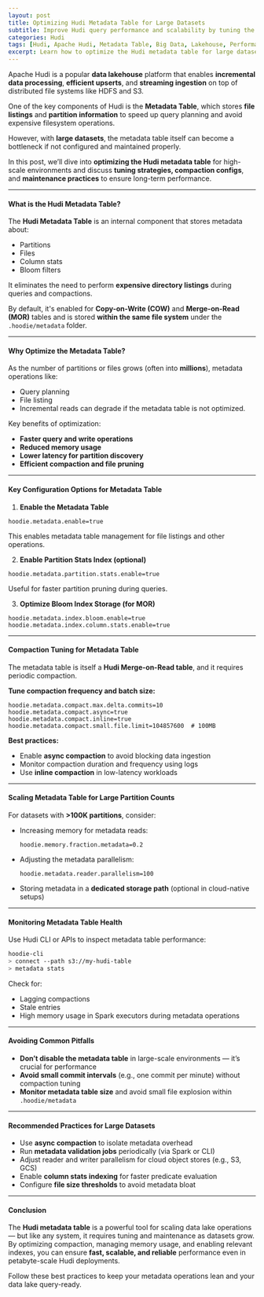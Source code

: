 ```yaml
---
layout: post
title: Optimizing Hudi Metadata Table for Large Datasets
subtitle: Improve Hudi query performance and scalability by tuning the metadata table for large-scale data lakes
categories: Hudi
tags: [Hudi, Apache Hudi, Metadata Table, Big Data, Lakehouse, Performance, Optimization]
excerpt: Learn how to optimize the Hudi metadata table for large datasets. Explore configuration options, compaction tuning, and best practices to enhance performance and scalability in production workloads.
---
```

Apache Hudi is a popular **data lakehouse** platform that enables **incremental data processing**, **efficient upserts**, and **streaming ingestion** on top of distributed file systems like HDFS and S3.

One of the key components of Hudi is the **Metadata Table**, which stores **file listings** and **partition information** to speed up query planning and avoid expensive filesystem operations.

However, with **large datasets**, the metadata table itself can become a bottleneck if not configured and maintained properly.

In this post, we’ll dive into **optimizing the Hudi metadata table** for high-scale environments and discuss **tuning strategies, compaction configs**, and **maintenance practices** to ensure long-term performance.

---

#### What is the Hudi Metadata Table?

The **Hudi Metadata Table** is an internal component that stores metadata about:
- Partitions
- Files
- Column stats
- Bloom filters

It eliminates the need to perform **expensive directory listings** during queries and compactions.

By default, it's enabled for **Copy-on-Write (COW)** and **Merge-on-Read (MOR)** tables and is stored **within the same file system** under the `.hoodie/metadata` folder.

---

#### Why Optimize the Metadata Table?

As the number of partitions or files grows (often into **millions**), metadata operations like:
- Query planning
- File listing
- Incremental reads
  can degrade if the metadata table is not optimized.

Key benefits of optimization:
- **Faster query and write operations**
- **Reduced memory usage**
- **Lower latency for partition discovery**
- **Efficient compaction and file pruning**

---

#### Key Configuration Options for Metadata Table

1. **Enable the Metadata Table**

```properties
hoodie.metadata.enable=true
```

This enables metadata table management for file listings and other operations.

2. **Enable Partition Stats Index (optional)**

```properties
hoodie.metadata.partition.stats.enable=true
```

Useful for faster partition pruning during queries.

3. **Optimize Bloom Index Storage (for MOR)**

```properties
hoodie.metadata.index.bloom.enable=true
hoodie.metadata.index.column.stats.enable=true
```

---

#### Compaction Tuning for Metadata Table

The metadata table is itself a **Hudi Merge-on-Read table**, and it requires periodic compaction.

**Tune compaction frequency and batch size:**

```properties
hoodie.metadata.compact.max.delta.commits=10
hoodie.metadata.compact.async=true
hoodie.metadata.compact.inline=true
hoodie.metadata.compact.small.file.limit=104857600  # 100MB
```

**Best practices:**
- Enable **async compaction** to avoid blocking data ingestion
- Monitor compaction duration and frequency using logs
- Use **inline compaction** in low-latency workloads

---

#### Scaling Metadata Table for Large Partition Counts

For datasets with **>100K partitions**, consider:

- Increasing memory for metadata reads:
  ```
  hoodie.memory.fraction.metadata=0.2
  ```

- Adjusting the metadata parallelism:
  ```
  hoodie.metadata.reader.parallelism=100
  ```

- Storing metadata in a **dedicated storage path** (optional in cloud-native setups)

---

#### Monitoring Metadata Table Health

Use Hudi CLI or APIs to inspect metadata table performance:

```bash
hoodie-cli
> connect --path s3://my-hudi-table
> metadata stats
```

Check for:
- Lagging compactions
- Stale entries
- High memory usage in Spark executors during metadata operations

---

#### Avoiding Common Pitfalls

- **Don’t disable the metadata table** in large-scale environments — it’s crucial for performance
- **Avoid small commit intervals** (e.g., one commit per minute) without compaction tuning
- **Monitor metadata table size** and avoid small file explosion within `.hoodie/metadata`

---

#### Recommended Practices for Large Datasets

- Use **async compaction** to isolate metadata overhead
- Run **metadata validation jobs** periodically (via Spark or CLI)
- Adjust reader and writer parallelism for cloud object stores (e.g., S3, GCS)
- Enable **column stats indexing** for faster predicate evaluation
- Configure **file size thresholds** to avoid metadata bloat

---

#### Conclusion

The **Hudi metadata table** is a powerful tool for scaling data lake operations — but like any system, it requires tuning and maintenance as datasets grow. By optimizing compaction, managing memory usage, and enabling relevant indexes, you can ensure **fast, scalable, and reliable** performance even in petabyte-scale Hudi deployments.

Follow these best practices to keep your metadata operations lean and your data lake query-ready.
